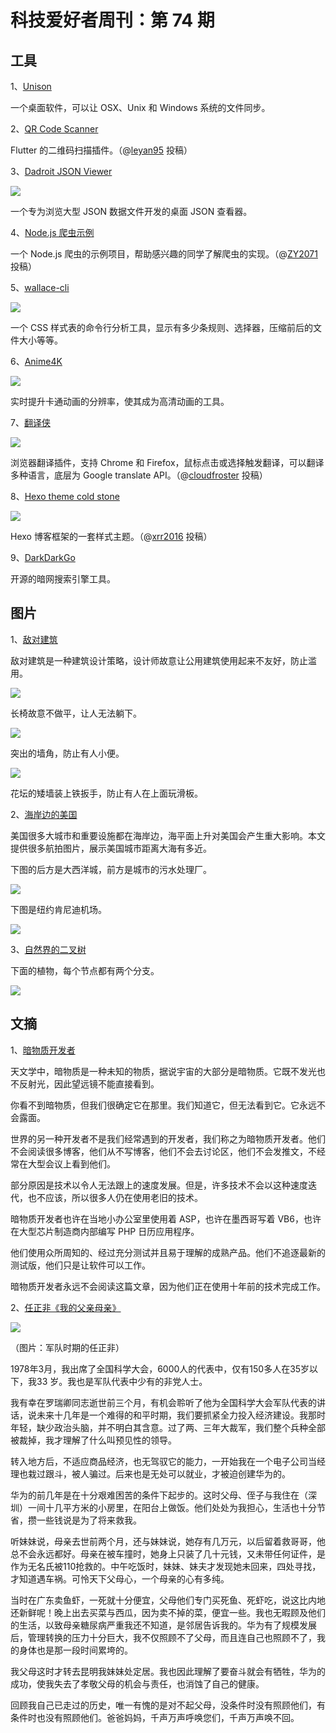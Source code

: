 # 科技爱好者周刊：第 74 期

## 工具

1、[Unison](https://www.cis.upenn.edu/~bcpierce/unison/)

一个桌面软件，可以让 OSX、Unix 和 Windows 系统的文件同步。

2、[QR Code Scanner](https://github.com/leyan95/qrcode_scanner)

Flutter 的二维码扫描插件。（@[leyan95](https://github.com/ruanyf/weekly/issues/766) 投稿）

3、[Dadroit JSON Viewer](https://viewer.dadroit.com/)

![](https://www.wangbase.com/blogimg/asset/201908/bg2019081107.jpg)

一个专为浏览大型 JSON 数据文件开发的桌面 JSON 查看器。

4、[Node.js 爬虫示例](https://github.com/ZY2071/Crawler-for-Github-Trending)

一个 Node.js 爬虫的示例项目，帮助感兴趣的同学了解爬虫的实现。（@[ZY2071](https://github.com/ruanyf/weekly/issues/773) 投稿）

5、[wallace-cli](https://github.com/bartveneman/wallace-cli)

![](https://www.wangbase.com/blogimg/asset/201908/bg2019081404.jpg)

一个 CSS 样式表的命令行分析工具，显示有多少条规则、选择器，压缩前后的文件大小等等。

6、[Anime4K](https://github.com/bloc97/Anime4K)

![](https://www.wangbase.com/blogimg/asset/201908/bg2019081503.jpg)

实时提升卡通动画的分辨率，使其成为高清动画的工具。

7、[翻译侠](https://github.com/magic-FE/translate-man)

![](https://www.wangbase.com/blogimg/asset/201908/bg2019081704.jpg)

浏览器翻译插件，支持 Chrome 和 Firefox，鼠标点击或选择触发翻译，可以翻译多种语言，底层为 Google translate API。（@[cloudfroster](https://github.com/ruanyf/weekly/issues/777) 投稿）

8、[Hexo theme cold stone](https://github.com/xrr2016/hexo-theme-cold-stone)

![](https://www.wangbase.com/blogimg/asset/201908/bg2019081705.jpg)

Hexo 博客框架的一套样式主题。（@[xrr2016](https://github.com/ruanyf/weekly/issues/781) 投稿）

9、[DarkDarkGo](https://github.com/Bennington-Distributed-Systems-2017/DarkDarkGo)

开源的暗网搜索引擎工具。

## 图片

1、[敌对建筑](https://en.wikipedia.org/wiki/Hostile_architecture)

敌对建筑是一种建筑设计策略，设计师故意让公用建筑使用起来不友好，防止滥用。

![](https://www.wangbase.com/blogimg/asset/201908/bg2019080601.jpg)

长椅故意不做平，让人无法躺下。

![](https://www.wangbase.com/blogimg/asset/201908/bg2019080602.jpg)

突出的墙角，防止有人小便。

![](https://www.wangbase.com/blogimg/asset/201908/bg2019080603.jpg)

花坛的矮墙装上铁扳手，防止有人在上面玩滑板。

2、[海岸边的美国](https://www.hakaimagazine.com/videos-visuals/what-the-seas-will-swallow/)

美国很多大城市和重要设施都在海岸边，海平面上升对美国会产生重大影响。本文提供很多航拍图片，展示美国城市距离大海有多近。

下图的后方是大西洋城，前方是城市的污水处理厂。

![](https://www.wangbase.com/blogimg/asset/201908/bg2019080605.jpg)

下图是纽约肯尼迪机场。

![](https://www.wangbase.com/blogimg/asset/201908/bg2019080606.jpg)

3、[自然界的二叉树](https://www.reddit.com/r/mildlyinteresting/comments/cnq4zm/this_plant_that_has_exactly_two_branches_at_each/)

下面的植物，每个节点都有两个分支。

![](https://www.wangbase.com/blogimg/asset/201908/bg2019080901.jpg)

## 文摘

1、[暗物质开发者](https://www.hanselman.com/blog/DarkMatterDevelopersTheUnseen99.aspx)

天文学中，暗物质是一种未知的物质，据说宇宙的大部分是暗物质。它既不发光也不反射光，因此望远镜不能直接看到。

你看不到暗物质，但我们很确定它在那里。我们知道它，但无法看到它。它永远不会露面。

世界的另一种开发者不是我们经常遇到的开发者，我们称之为暗物质开发者。他们不会阅读很多博客，他们从不写博客，他们不会去讨论区，他们不会发推文，不经常在大型会议上看到他们。

部分原因是技术以令人无法跟上的速度发展。但是，许多技术不会以这种速度迭代，也不应该，所以很多人仍在使用老旧的技术。

暗物质开发者也许在当地小办公室里使用着 ASP，也许在墨西哥写着 VB6，也许在大型芯片制造商内部编写 PHP 日历应用程序。

他们使用众所周知的、经过充分测试并且易于理解的成熟产品。他们不追逐最新的测试版，他们只是让软件可以工作。

暗物质开发者永远不会阅读这篇文章，因为他们正在使用十年前的技术完成工作。

2、[任正非《我的父亲母亲》](https://baike.baidu.com/item/%E6%88%91%E7%9A%84%E7%88%B6%E4%BA%B2%E6%AF%8D%E4%BA%B2/6610022)

![](https://www.wangbase.com/blogimg/asset/201908/bg2019080401.jpg)

（图片：军队时期的任正非）

1978年3月，我出席了全国科学大会，6000人的代表中，仅有150多人在35岁以下，我33 岁。我也是军队代表中少有的非党人士。

我有幸在罗瑞卿同志逝世前三个月，有机会聆听了他为全国科学大会军队代表的讲话，说未来十几年是一个难得的和平时期，我们要抓紧全力投入经济建设。我那时年轻，缺少政治头脑，并不明白其含意。过了两、三年大裁军，我们整个兵种全部被裁掉，我才理解了什么叫预见性的领导。

转入地方后，不适应商品经济，也无驾驭它的能力，一开始我在一个电子公司当经理也栽过跟斗，被人骗过。后来也是无处可以就业，才被迫创建华为的。

华为的前几年是在十分艰难困苦的条件下起步的。这时父母、侄子与我住在（深圳）一间十几平方米的小房里，在阳台上做饭。他们处处为我担心，生活也十分节省，攒一些钱说是为了将来救我。

听妹妹说，母亲去世前两个月，还与妹妹说，她存有几万元，以后留着救哥哥，他总不会永远都好。母亲在被车撞时，她身上只装了几十元钱，又未带任何证件，是作为无名氏被110抢救的。中午吃饭时，妹妹、妹夫才发现她未回来，四处寻找，才知道遇车祸。可怜天下父母心，一个母亲的心有多纯。

当时在广东卖鱼虾，一死就十分便宜，父母他们专门买死鱼、死虾吃，说这比内地还新鲜呢！晚上出去买菜与西瓜，因为卖不掉的菜，便宜一些。我也无暇顾及他们的生活，以致母亲糖尿病严重我还不知道，是邻居告诉我的。华为有了规模发展后，管理转换的压力十分巨大，我不仅照顾不了父母，而且连自己也照顾不了，我的身体也是那一段时间累垮的。

我父母这时才转去昆明我妹妹处定居。我也因此理解了要奋斗就会有牺牲，华为的成功，使我失去了孝敬父母的机会与责任，也消蚀了自己的健康。

回顾我自己已走过的历史，唯一有愧的是对不起父母，没条件时没有照顾他们，有条件时也没有照顾他们。爸爸妈妈，千声万声呼唤您们，千声万声唤不回。

